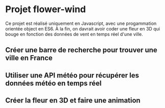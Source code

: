 # Projet flower-wind

Ce projet est réalisé uniquement en Javascript, avec une progammation orientée object en ES6. À la fin, on davrait avoir coder une fleur en 3D qui bouge en fonction des données de vent en temps réel d'une ville.

## Créer une barre de recherche pour trouver une ville en France

## Utiliser une API météo pour récupérer les données météo en temps réel

## Créer la fleur en 3D et faire une animation